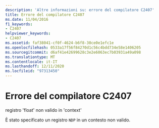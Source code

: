 ```yaml
---
description: 'Altre informazioni su: errore del compilatore C2407'
title: Errore del compilatore C2407
ms.date: 11/04/2016
f1_keywords:
- C2407
helpviewer_keywords:
- C2407
ms.assetid: faf38041-cf0f-4624-b6f8-30ce0e1efc1e
ms.openlocfilehash: 0533a17f56f84270d1c56c4bdd734e58e1406205
ms.sourcegitcommit: d6af41e42699628c3e2e6063ec7b03931a49a098
ms.translationtype: MT
ms.contentlocale: it-IT
ms.lasthandoff: 12/11/2020
ms.locfileid: "97313450"
---
```

# <a name="compiler-error-c2407"></a>Errore del compilatore C2407

registro 'float' non valido in 'context'

È stato specificato un registro `NDP` in un contesto non valido.
